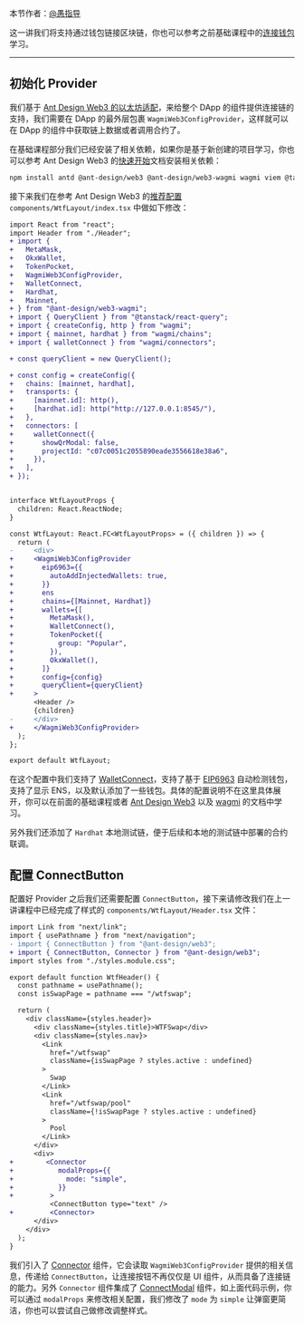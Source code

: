 本节作者：[@愚指导](https://x.com/yudao1024)

这一讲我们将支持通过钱包链接区块链，你也可以参考之前基础课程中的[连接钱包](../03_ConnectWallet/)学习。

---

## 初始化 Provider

我们基于 [Ant Design Web3 的以太坊适配](https://web3.ant.design/components/ethereum-cn)，来给整个 DApp 的组件提供连接链的支持，我们需要在 DApp 的最外层包裹 `WagmiWeb3ConfigProvider`，这样就可以在 DApp 的组件中获取链上数据或者调用合约了。

在基础课程部分我们已经安装了相关依赖，如果你是基于新创建的项目学习，你也可以参考 Ant Design Web3 的[快速开始](https://web3.ant.design/guide/quick-start-cn)文档安装相关依赖：

```sh
npm install antd @ant-design/web3 @ant-design/web3-wagmi wagmi viem @tanstack/react-query --save
```

接下来我们在参考 Ant Design Web3 的[推荐配置](https://web3.ant.design/components/ethereum-cn#%E6%8E%A8%E8%8D%90%E9%85%8D%E7%BD%AE) `components/WtfLayout/index.tsx` 中做如下修改：

```diff
import React from "react";
import Header from "./Header";
+ import {
+   MetaMask,
+   OkxWallet,
+   TokenPocket,
+   WagmiWeb3ConfigProvider,
+   WalletConnect,
+   Hardhat,
+   Mainnet,
+ } from "@ant-design/web3-wagmi";
+ import { QueryClient } from "@tanstack/react-query";
+ import { createConfig, http } from "wagmi";
+ import { mainnet, hardhat } from "wagmi/chains";
+ import { walletConnect } from "wagmi/connectors";

+ const queryClient = new QueryClient();

+ const config = createConfig({
+   chains: [mainnet, hardhat],
+   transports: {
+     [mainnet.id]: http(),
+     [hardhat.id]: http("http://127.0.0.1:8545/"),
+   },
+   connectors: [
+     walletConnect({
+       showQrModal: false,
+       projectId: "c07c0051c2055890eade3556618e38a6",
+     }),
+   ],
+ });


interface WtfLayoutProps {
  children: React.ReactNode;
}

const WtfLayout: React.FC<WtfLayoutProps> = ({ children }) => {
  return (
-     <div>
+     <WagmiWeb3ConfigProvider
+       eip6963={{
+         autoAddInjectedWallets: true,
+       }}
+       ens
+       chains={[Mainnet, Hardhat]}
+       wallets={[
+         MetaMask(),
+         WalletConnect(),
+         TokenPocket({
+           group: "Popular",
+         }),
+         OkxWallet(),
+       ]}
+       config={config}
+       queryClient={queryClient}
+     >
      <Header />
      {children}
-     </div>
+     </WagmiWeb3ConfigProvider>
  );
};

export default WtfLayout;
```

在这个配置中我们支持了 [WalletConnect](../10_WalletConnect/readme.md)，支持了基于 [EIP6963](../09_EIP1193/) 自动检测钱包，支持了显示 ENS，以及默认添加了一些钱包。具体的配置说明不在这里具体展开，你可以在前面的基础课程或者 [Ant Design Web3](https://web3.ant.design/) 以及 [wagmi](https://wagmi.sh/) 的文档中学习。

另外我们还添加了 `Hardhat` 本地测试链，便于后续和本地的测试链中部署的合约联调。

## 配置 ConnectButton

配置好 Provider 之后我们还需要配置 `ConnectButton`，接下来请修改我们在上一讲课程中已经完成了样式的 `components/WtfLayout/Header.tsx` 文件：

```diff
import Link from "next/link";
import { usePathname } from "next/navigation";
- import { ConnectButton } from "@ant-design/web3";
+ import { ConnectButton, Connector } from "@ant-design/web3";
import styles from "./styles.module.css";

export default function WtfHeader() {
  const pathname = usePathname();
  const isSwapPage = pathname === "/wtfswap";

  return (
    <div className={styles.header}>
      <div className={styles.title}>WTFSwap</div>
      <div className={styles.nav}>
        <Link
          href="/wtfswap"
          className={isSwapPage ? styles.active : undefined}
        >
          Swap
        </Link>
        <Link
          href="/wtfswap/pool"
          className={!isSwapPage ? styles.active : undefined}
        >
          Pool
        </Link>
      </div>
      <div>
+        <Connector
+           modalProps={{
+             mode: "simple",
+           }}
+         >
          <ConnectButton type="text" />
+         <Connector>
      </div>
    </div>
  );
}
```

我们引入了 [Connector](https://web3.ant.design/components/connector-cn) 组件，它会读取 `WagmiWeb3ConfigProvider` 提供的相关信息，传递给 `ConnectButton`，让连接按钮不再仅仅是 UI 组件，从而具备了连接链的能力。另外 `Connector` 组件集成了 [ConnectModal](https://web3.ant.design/components/connect-modal-cn) 组件，如上面代码示例，你可以通过 `modalProps` 来修改相关配置，我们修改了 `mode` 为 `simple` 让弹窗更简洁，你也可以尝试自己做修改调整样式。
